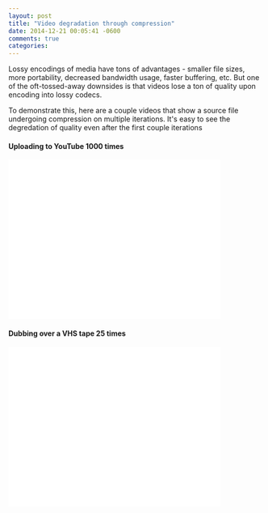 ```yaml
---
layout: post
title: "Video degradation through compression"
date: 2014-12-21 00:05:41 -0600
comments: true
categories: 
---
```


Lossy encodings of media have tons of advantages - smaller file sizes, more portability, decreased bandwidth usage, faster buffering, etc. But one of the oft-tossed-away downsides is that videos lose a ton of quality upon encoding into lossy codecs. 

To demonstrate this, here are a couple videos that show a source file undergoing compression on multiple iterations. It's easy to see the degredation of quality even after the first couple iterations

#### Uploading to YouTube 1000 times

<iframe width="420" height="315" src="//www.youtube.com/embed/icruGcSsPp0" frameborder="0" allowfullscreen></iframe>

#### Dubbing over a VHS tape 25 times

<iframe width="420" height="315" src="//www.youtube.com/embed/mES3CHEnVyI" frameborder="0" allowfullscreen></iframe>
